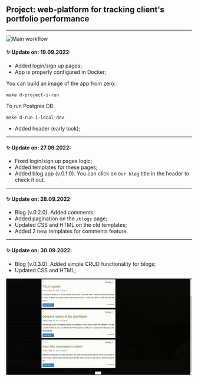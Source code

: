 ## Project: web-platform for tracking client's portfolio performance

---
![Main workflow](https://github.com/hillel-i-python-pro-i-2022-05-19/homework__zavalii__bohdan__django_project/actions/workflows/main-workflow.yml/badge.svg)

#### ✨ Update on: 19.09.2022:

- Added login/sign up pages;
- App is properly configured in Docker;

You can build an image of the app from zero:
```shell
make d-project-i-run
```
To run Postgres DB:
```shell
make d-run-i-local-dev
```
- Added header (early look);

---
#### ✨ Update on: 27.09.2022:

- Fixed login/sign up pages logic;
- Added templates for these pages;
- Added blog app (v.0.1.0). You can click on `Our blog` title in the header to check it out.

---
#### ✨ Update on: 28.09.2022:
- Blog (v.0.2.0). Added comments;
- Added pagination on the `/blogs` page;
- Updated CSS and HTML on the old templates;
- Added 2 new templates for comments feature.

---
#### ✨ Update on: 30.09.2022:
- Blog (v.0.3.0). Added simple CRUD functionality for blogs;
- Updated CSS and HTML;

![Blog v.0.3.0](media/blog_v030.gif)
